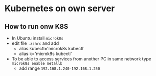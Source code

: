# Kubernetes on own server

## How to run onw K8S
- In Ubuntu install `microk8s`
- edit file `.zshrc` and add
  - alias kubectl='microk8s kubectl'
  - alias k='microk8s kubectl'
- To be able to access services from another PC in same network type `microk8s enable metallb`
  - add range `192.168.1.240-192.168.1.250`
